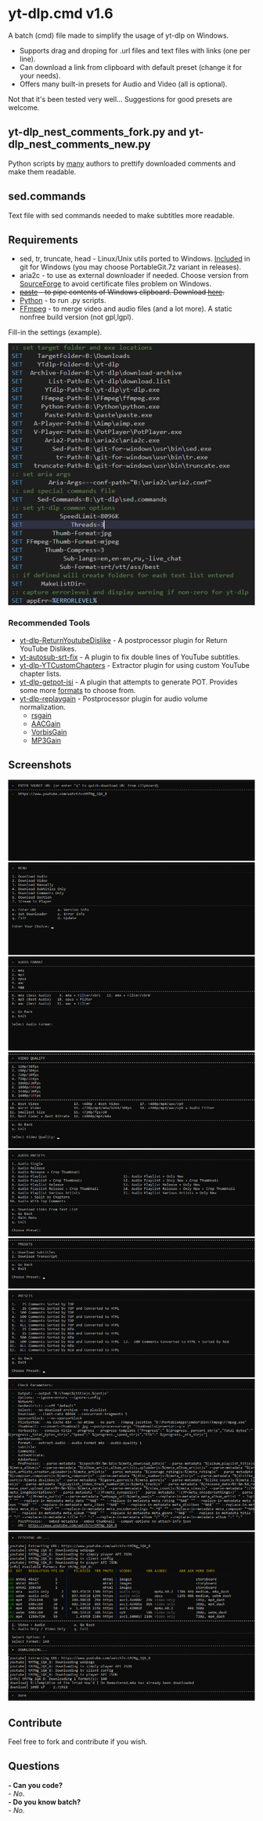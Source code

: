 # yt-dlp.cmd v1.6

A batch (cmd) file made to simplify the usage of yt-dlp on Windows.  

- Supports drag and droping for .url files and text files with links (one per line).  
- Can download a link from clipboard with default preset (change it for your needs).  
- Offers many built-in presets for Audio and Video (all is optional).  

Not that it's been tested very well... Suggestions for good presets are welcome.

## yt-dlp_nest_comments_fork.py and yt-dlp_nest_comments_new.py
Python scripts by [many](https://gist.github.com/tinyapps/df2b6757a142ff93caf9c63d0ef38b11) authors to prettify downloaded comments and make them readable.

## sed.commands
Text file with sed commands needed to make subtitles more readable.

## Requirements
-  sed, tr, truncate, head - Linux/Unix utils ported to Windows. [Included](https://github.com/git-for-windows/git) in git for Windows (you may choose PortableGit.7z variant in releases).  
-  aria2c - to use as external downloader if needed. Choose version from [SourceForge](https://sourceforge.net/projects/aria2.mirror/) to avoid certificate files problem on Windows.  
-  ~~[paste](https://gist.github.com/jpflouret/19da43372e643352a1bf) - to pipe contents of Windows clipboard. Download [here](https://gist.github.com/jpflouret/19da43372e643352a1bf#file-paste-zip).~~  
-  [Python](https://www.python.org/downloads/windows/) - to run .py scripts.  
-  [FFmpeg](https://github.com/AnimMouse/ffmpeg-stable-autobuild) - to merge video and audio files (and a lot more). A static nonfree build version (not gpl,lgpl).

Fill-in the settings (example).

![screenshot](img/img_01.png)

### Recommended Tools
- [yt-dlp-ReturnYoutubeDislike](https://github.com/pukkandan/yt-dlp-returnyoutubedislike) - A postprocessor plugin for Return YouTube Dislikes.
- [yt-autosub-srt-fix](https://github.com/jgoguen/srt_fix) - A plugin to fix double lines of YouTube subtitles.
- [yt-dlp-YTCustomChapters](https://github.com/bashonly/yt-dlp-YTCustomChapters) - Extractor plugin for using custom YouTube chapter lists.
- [yt-dlp-getpot-jsi](https://github.com/grqz/yt-dlp-getpot-jsi) - A plugin that attempts to generate POT. Provides some more [formats](https://github.com/yt-dlp/yt-dlp/wiki/PO-Token-Guide#current-po-token-enforcement) to choose from.
- [yt-dlp-replaygain](https://github.com/Eboreg/yt-dlp-replaygain) - Postprocessor plugin for audio volume normalization.
  - [rsgain](https://github.com/complexlogic/rsgain)
  - [AACGain](https://www.rarewares.org/aac-encoders.php#aacgain)
  - [VorbisGain](https://www.rarewares.org/ogg-tools.php#vorbisgain)
  - [MP3Gain](https://mp3gain.sourceforge.net/download.php)

## Screenshots

![screenshot](img/img_02.png)  
![screenshot](img/img_03.png)  
![screenshot](img/img_04.png)  
![screenshot](img/img_05.png)  
![screenshot](img/img_06.png)  
![screenshot](img/img_07.png)  
![screenshot](img/img_08.png)  
![screenshot](img/img_09.png)  
![screenshot](img/img_10.png)  

## Contribute
Feel free to fork and contribute if you wish.

## Questions

**- Can you code?**  
_- No_.  
**- Do you know batch?**  
_- No_.  
